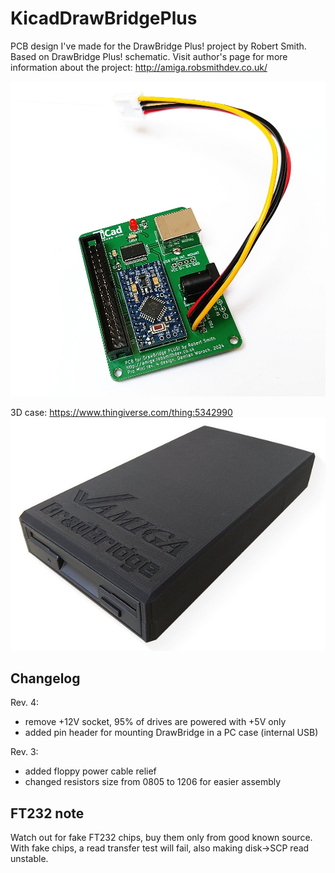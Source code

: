 # KicadDrawBridgePlus
PCB design I've made for the DrawBridge Plus! project by Robert Smith. Based on DrawBridge Plus! schematic.
Visit author's page for more information about the project: http://amiga.robsmithdev.co.uk/

![Rev4 soldered board](img/drawbridge_rev4.jpg)

3D case: https://www.thingiverse.com/thing:5342990
![DrawBridge in a 3D printed case](img/drawbidge-case-600px.jpg)

## Changelog

Rev. 4:
* remove +12V socket, 95% of drives are powered with +5V only
* added pin header for mounting DrawBridge in a PC case (internal USB)

Rev. 3:  
* added floppy power cable relief  
* changed resistors size from 0805 to 1206 for easier assembly  

## FT232 note  
Watch out for fake FT232 chips, buy them only from good known source. With fake chips, a read transfer test will fail, also making disk->SCP read unstable.
